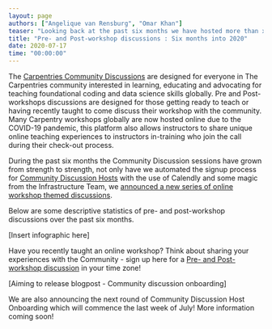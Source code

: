 ```yaml
---
layout: page
authors: ["Angelique van Rensburg", "Omar Khan"]
teaser: "Looking back at the past six months we have hosted more than x discussions"
title: "Pre- and Post-workshop discussions : Six months into 2020"
date: 2020-07-17
time: "00:00:00"
---
```


The [Carpentries Community Discussions](https://docs.carpentries.org/topic_folders/instructor_development/community_discussions.html?) are designed for everyone in The Carpentries community interested in learning, educating and advocating for teaching foundational coding and data science skills globally. Pre and Post-workshops discussions are designed for those getting ready to teach or having recently taught to come discuss their workshop with the community. Many Carpentry workshops globally are now hosted online due to the COVID-19 pandemic, this platform also allows instructors to share unique online teaching experiences to instructors in-training who join the call during their check-out process.

During the past six months the Community Discussion sessions have grown from strength to strength, not only have we automated the signup process for [Community Discussion Hosts](https://docs.carpentries.org/topic_folders/instructor_development/community_discussions.html?#who-can-host) with the use of Calendly and some magic from the Infrastructure Team, we [announced a new series of online workshop themed discussions](https://carpentries.org/blog/2020/05/online-workshop-themed-discussions/).

Below are some descriptive statistics of pre- and post-workshop discussions over the past six months. 

[Insert infographic here]

Have you recently taught an online workshop?  Think about sharing your experiences with the Community - sign up here for a [Pre- and Post-workshop discussion](https://pad.carpentries.org/community-discussions) in your time zone!

[Aiming to release blogpost - Community discussion onboarding]

We are also announcing the next round of Community Discussion Host Onboarding which will commence the last week of July! More information coming soon!
